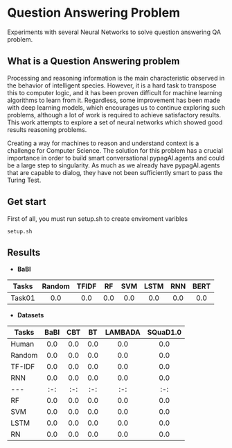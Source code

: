 # Question Answering Problem

Experiments with several Neural Networks to solve question answering QA problem.

## What is a Question Answering problem

Processing and reasoning information is the main characteristic observed in the behavior of intelligent species. However, it is a hard task to transpose this to computer logic, and it has been proven difficult for machine learning algorithms to learn from it. Regardless, some improvement has been made with deep learning models, which encourages us to continue exploring such problems, although a lot of work is required to achieve satisfactory results. This work attempts to explore a set of neural networks which showed good results reasoning problems. 

Creating a way for machines to reason and understand context is a challenge for Computer Science. The solution for this     problem has a crucial importance in order to build smart conversational pypagAI.agents and could be a large step to singularity. As much as we already have pypagAI.agents that are capable to dialog, they have not been sufficiently smart to pass the Turing Test.

## Get start

First of all, you must run setup.sh to create enviroment varibles

```
setup.sh
```

## Results

* **BaBI**

|Tasks  | Random | TFIDF | RF   | SVM | LSTM | RNN | BERT |
| ---   | :-:    | :-:   | :-:  | :-: | :-:  | :-: | :-:  |
|Task01 | 0.0    | 0.0   | 0.0  | 0.0 | 0.0  | 0.0 | 0.0  |


* **Datasets**

|Tasks   | BaBI | CBT | BT   | LAMBADA | SQuaD1.0 | 
| ---    | :-:  | :-: | :-:  | :-:     | :-:      |
| Human  | 0.0  | 0.0 | 0.0  | 0.0     | 0.0      |
| Random | 0.0  | 0.0 | 0.0  | 0.0     | 0.0      |
| TF-IDF | 0.0  | 0.0 | 0.0  | 0.0     | 0.0      |
| RNN    | 0.0  | 0.0 | 0.0  | 0.0     | 0.0      |
| ---    | :-:  | :-: | :-:  | :-:     | :-:      |
| RF     | 0.0  | 0.0 | 0.0  | 0.0     | 0.0      |
| SVM    | 0.0  | 0.0 | 0.0  | 0.0     | 0.0      |
| LSTM   | 0.0  | 0.0 | 0.0  | 0.0     | 0.0      |
| RN     | 0.0  | 0.0 | 0.0  | 0.0     | 0.0      |


